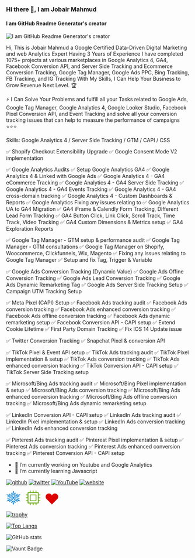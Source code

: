 ### Hi there 👋, I am Jobair Mahmud
#### I am GitHub Readme Generator's creator
![I am GitHub Readme Generator's creator](https://pbs.twimg.com/profile_banners/1038276635613573120/1660908113/600x200)

Hi, This is Jobair Mahmud a Google Certified Data-Driven Digital Marketing and web Analytics Expert Having 3 Years of Experience I have completed 1075+ projects at various marketplaces in Google Analytics 4, GA4, Facebook Conversion API, and Server Side Tracking and Ecommerce Conversion Tracking, Google Tag Manager, Google Ads PPC, Bing Tracking, FB Tracking, and IG Tracking With My Skills, I Can Help Your Business to Grow Revenue Next Level. 🏆

⚡ I Can Solve Your Problems and fulfill all your Tasks related to Google Ads, Google Tag Manager, Google Analytics 4, Google Looker Studio, Facebook Pixel Conversion API, and Event Tracking and solve all your conversion tracking issues that can help to measure the performance of campaigns ⭐⭐⭐

Skills: Google Analytics 4 / Server Side Tracking / GTM / CAPI / CSS


✅ Shopify Checkout Extensibility Upgrade
✅ Google Consent Mode V2 implementation

✅ Google Analytics Audits
✅ Setup Google Analytics GA4
✅ Google Analytics 4 & Linked with Google Ads
✅ Google Analytics 4 - GA4 eCommerce Tracking
✅ Google Analytics 4 - GA4 Server Side Tracking
✅ Google Analytics 4 - GA4 Events Tracking
✅ Google Analytics 4 - GA4 cross-domain tracking
✅ Google Analytics 4 - Custom Dashboards & Reports
✅ Google Analytics Fixing any issues relating to
✅ Google Analytics UA to GA4 Migration
✅ GA4 iFrame & Calendly Form Tracking, Different Lead Form Tracking
✅ GA4 Button Click, Link Click, Scroll Track, Time Track, Video Tracking
✅ GA4 Custom Dimensions & Metrics setup
✅ GA4 Exploration Reports

✅ Google Tag Manager - GTM setup & performance audit
✅ Google Tag Manager - GTM consultations
✅ Google Tag Manager on Shopify, Woocommerce, Clickfunnels, Wix, Magento
✅ Fixing any issues relating to Google Tag Manager
✅ Setup and fix Tag, Trigger & Variable

✅ Google Ads Conversion Tracking (Dynamic Value)
✅ Google Ads Offine Conversion Tracking
✅ Google Ads Lead Conversion Tracking
✅ Google Ads Dynamic Remarketing Tag
✅ Google Ads Server Side Tracking Setup
✅ Campaign UTM Tracking Setup

✅ Meta Pixel (CAPI) Setup
✅ Facebook Ads tracking audit
✅ Facebook Ads conversion tracking
✅ Facebook Ads enhanced conversion tracking
✅ Facebook Ads offline conversion tracking
✅ Facebook Ads dynamic remarketing setup
✅ Facebook Conversion API - CAPI setup
✅ Extend Cookie Lifetime
✅ First Party Domain Tracking
✅ Fix IOS 14 Update issue

✅ Twitter Conversion Tracking
✅ Snapchat Pixel & conversion API

✅ TikTok Pixel & Event API setup
✅ TikTok Ads tracking audit
✅ TikTok Pixel implementation & setup
✅ TikTok Ads conversion tracking
✅ TikTok Ads enhanced conversion tracking
✅ TikTok Conversion API - CAPI setup
✅ TikTok Server Side Tracking setup

✅ Microsoft/Bing Ads tracking audit
✅ Microsoft/Bing Pixel implementation & setup
✅ Microsoft/Bing Ads conversion tracking
✅ Microsoft/Bing Ads enhanced conversion tracking
✅ Microsoft/Bing Ads offline conversion tracking
✅ Microsoft/Bing Ads dynamic remarketing setup

✅ LinkedIn Conversion API - CAPI setup
✅ LinkedIn Ads tracking audit
✅ LinkedIn Pixel implementation & setup
✅ LinkedIn Ads conversion tracking
✅ LinkedIn Ads enhanced conversion tracking

✅ Pinterest Ads tracking audit
✅ Pinterest Pixel implementation & setup
✅ Pinterest Ads conversion tracking
✅ Pinterest Ads enhanced conversion tracking
✅ Pinterest Conversion API - CAPI setup

- 🔭 I’m currently working on Youtube and Google Analytics  
- 🌱 I’m currently learning Javascript  


[<img src='https://cdn.jsdelivr.net/npm/simple-icons@3.0.1/icons/github.svg' alt='github' height='40'>](https://github.com/https://github.com/Jobairmahmud)  [<img src='https://cdn.jsdelivr.net/npm/simple-icons@3.0.1/icons/twitter.svg' alt='twitter' height='40'>](https://twitter.com/https://twitter.com/JobairMahmud365)  [<img src='https://cdn.jsdelivr.net/npm/simple-icons@3.0.1/icons/youtube.svg' alt='YouTube' height='40'>](https://www.youtube.com/channel/https://www.youtube.com/@jobairmahmud365)  [<img src='https://cdn.jsdelivr.net/npm/simple-icons@3.0.1/icons/icloud.svg' alt='website' height='40'>](https://jobairmahmud.com/)  

<a href='https://archiveprogram.github.com/'><img src='https://raw.githubusercontent.com/acervenky/animated-github-badges/master/assets/acbadge.gif' width='40' height='40'></a> <a href='https://docs.github.com/en/developers'><img src='https://raw.githubusercontent.com/acervenky/animated-github-badges/master/assets/devbadge.gif' width='40' height='40'></a> <a href='https://docs.github.com/en/github/supporting-the-open-source-community-with-github-sponsors'><img src='https://raw.githubusercontent.com/acervenky/animated-github-badges/master/assets/sponsorbadge.gif' width='35' height='35'></a> 

[![trophy](https://github-profile-trophy.vercel.app/?username=https://github.com/Jobairmahmud)](https://github.com/ryo-ma/github-profile-trophy)

[![Top Langs](https://github-readme-stats.vercel.app/api/top-langs/?username=https://github.com/Jobairmahmud)](https://github.com/anuraghazra/github-readme-stats)

![GitHub stats](https://github-readme-stats.vercel.app/api?username=https://github.com/Jobairmahmud&show_icons=true)  

![Vaunt Badge](https://api.vaunt.dev/v1/github/entities/https://github.com/Jobairmahmud/contributions?format=svg&private=false)  
